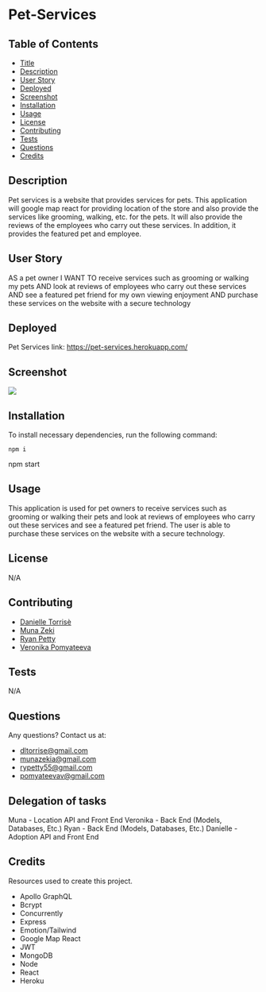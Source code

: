 # Pet-Services

## Table of Contents

- [Title](#title)
- [Description](#description)
- [User Story](#user-story)
- [Deployed](#deployed)
- [Screenshot](#screenshot)
- [Installation](#installation)
- [Usage](#usage)
- [License](#license)
- [Contributing](#contributing)
- [Tests](#tests)
- [Questions](#questions)
- [Credits](#credits)

## Description

Pet services is a website that provides services for pets. This application will google map react for providing location of the store and also provide the services like grooming, walking, etc. for the pets. It will also provide the reviews of the employees who carry out these services. In addition, it provides the featured pet and employee.

## User Story

AS a pet owner
I WANT TO receive services such as grooming or walking my pets
AND look at reviews of employees who carry out these services
AND see a featured pet friend for my own viewing enjoyment
AND purchase these services on the website with a secure technology

## Deployed

Pet Services link: https://pet-services.herokuapp.com/

## Screenshot

![](../Pet-Services/client/src/assets/pet-services-screenshot.png)

## Installation

To install necessary dependencies, run the following command:

```
npm i
```

npm start

## Usage

This application is used for pet owners to receive services such as grooming or walking their pets and look at reviews of employees who carry out these services and see a featured pet friend. The user is able to purchase these services on the website with a secure technology.

## License

N/A

## Contributing

- [Danielle Torrisè](https://github.com/dltorrise)
- [Muna Zeki](https://github.com/MunaZekia)
- [Ryan Petty](https://github.com/Ryebread5555)
- [Veronika Pomyateeva](https://github.com/veronika-pomy)

## Tests

N/A

## Questions

Any questions? Contact us at:

- dltorrise@gmail.com
- munazekia@gmail.com
- rypetty55@gmail.com
- pomyateevav@gmail.com

## Delegation of tasks

Muna - Location API and Front End
Veronika - Back End (Models, Databases, Etc.)
Ryan - Back End (Models, Databases, Etc.)
Danielle - Adoption API and Front End

## Credits

Resources used to create this project.

- Apollo GraphQL
- Bcrypt
- Concurrently
- Express
- Emotion/Tailwind
- Google Map React
- JWT
- MongoDB
- Node
- React
- Heroku
